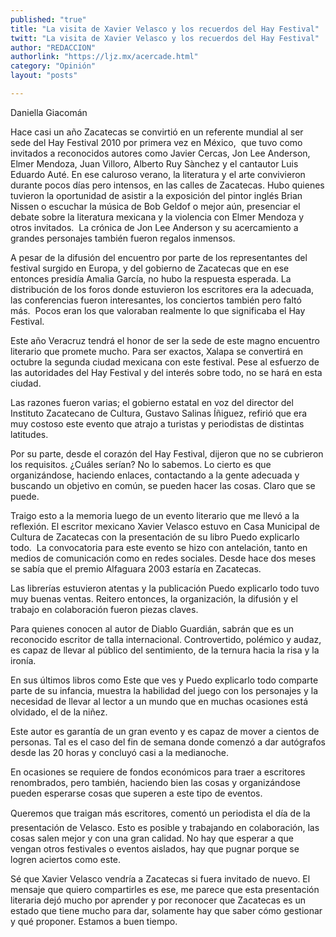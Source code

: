 ```yaml
---
published: "true"
title: "La visita de Xavier Velasco y los recuerdos del Hay Festival"
twitt: "La visita de Xavier Velasco y los recuerdos del Hay Festival"
author: "REDACCION"
authorlink: "https://ljz.mx/acercade.html"
category: "Opinión"
layout: "posts"

---
```



  Daniella Giacomán



  Hace casi un año Zacatecas se convirtió en un referente mundial al ser sede del Hay Festival 2010 por primera vez en México,  que tuvo como invitados a reconocidos autores como Javier Cercas, Jon Lee Anderson, Elmer Mendoza, Juan Villoro, Alberto Ruy Sànchez y el cantautor Luis Eduardo Auté. En ese caluroso verano, la literatura y el arte convivieron durante pocos días pero intensos, en las calles de Zacatecas. Hubo quienes tuvieron la oportunidad de asistir a la exposición del pintor inglés Brian Nissen o escuchar la música de Bob Geldof o mejor aún, presenciar el debate sobre la literatura mexicana y la violencia con Elmer Mendoza y otros invitados.  La crónica de Jon Lee Anderson y su acercamiento a grandes personajes también fueron regalos inmensos.



  A pesar de la difusión del encuentro por parte de los representantes del festival surgido en Europa, y del gobierno de Zacatecas que en ese entonces presidía Amalia García, no hubo la respuesta esperada. La distribución de los foros donde estuvieron los escritores era la adecuada, las conferencias fueron interesantes, los conciertos también pero faltó más.  Pocos eran los que valoraban realmente lo que significaba el Hay Festival.



  Este año Veracruz tendrá el honor de ser la sede de este magno encuentro literario que promete mucho. Para ser exactos, Xalapa se convertirá en octubre la segunda ciudad mexicana con este festival. Pese al esfuerzo de las autoridades del Hay Festival y del interés sobre todo, no se hará en esta ciudad.



  Las razones fueron varias; el gobierno estatal en voz del director del Instituto Zacatecano de Cultura, Gustavo Salinas Íñiguez, refirió que era muy costoso este evento que atrajo a turistas y periodistas de distintas latitudes.



  Por su parte, desde el corazón del Hay Festival, dijeron que no se cubrieron los requisitos. ¿Cuáles serían? No lo sabemos. Lo cierto es que organizándose, haciendo enlaces, contactando a la gente adecuada y buscando un objetivo en común, se pueden hacer las cosas. Claro que se puede.



  Traigo esto a la memoria luego de un evento literario que me llevó a la reflexión. El escritor mexicano Xavier Velasco estuvo en Casa Municipal de Cultura de Zacatecas con la presentación de su libro Puedo explicarlo todo.  La convocatoria para este evento se hizo con antelación, tanto en medios de comunicación como en redes sociales. Desde hace dos meses se sabía que el premio Alfaguara 2003 estaría en Zacatecas.



  Las librerías estuvieron atentas y la publicación Puedo explicarlo todo tuvo muy buenas ventas. Reitero entonces, la organización, la difusión y el trabajo en colaboración fueron piezas claves.



  Para quienes conocen al autor de Diablo Guardián, sabrán que es un reconocido escritor de talla internacional. Controvertido, polémico y audaz, es capaz de llevar al público del sentimiento, de la ternura hacia la risa y la ironía.



  En sus últimos libros como Este que ves y Puedo explicarlo todo comparte parte de su infancia, muestra la habilidad del juego con los personajes y la necesidad de llevar al lector a un mundo que en muchas ocasiones está olvidado, el de la niñez.



  Este autor es garantía de un gran evento y es capaz de mover a cientos de personas. Tal es el caso del fin de semana donde comenzó a dar autógrafos desde las 20 horas y concluyó casi a la medianoche.



  En ocasiones se requiere de fondos económicos para traer a escritores renombrados, pero también, haciendo bien las cosas y organizándose pueden esperarse cosas que superen a este tipo de eventos.



  Queremos que traigan más escritores, comentó un periodista el día de la presentación de Velasco. Esto es posible y trabajando en colaboración, las cosas salen mejor y con una gran calidad. No hay que esperar a que vengan otros festivales o eventos aislados, hay que pugnar porque se logren aciertos como este.



  Sé que Xavier Velasco vendría a Zacatecas si fuera invitado de nuevo. El mensaje que quiero compartirles es ese, me parece que esta presentación literaria dejó mucho por aprender y por reconocer que Zacatecas es un estado que tiene mucho para dar, solamente hay que saber cómo gestionar y qué proponer. Estamos a buen tiempo.

